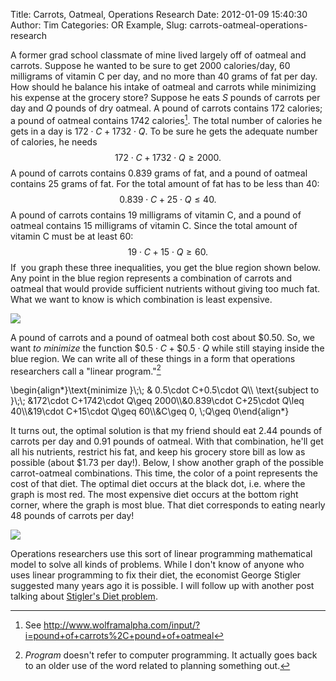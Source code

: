 Title: Carrots, Oatmeal, Operations Research
Date: 2012-01-09 15:40:30
Author: Tim
Categories: OR Example,
Slug: carrots-oatmeal-operations-research

A former grad school classmate of mine lived largely off of oatmeal and carrots. Suppose he wanted to be sure to get 2000 calories/day, 60 milligrams of vitamin C per day, and no more than 40 grams of fat per day. How should he balance his intake of oatmeal and carrots while minimizing his expense at the grocery store? Suppose he eats $S$ pounds of carrots per day and $Q$ pounds of dry oatmeal. A pound of carrots contains 172 calories; a pound of oatmeal contains 1742 calories[^1what]. The total number of calories he gets in a day is $172\cdot C+1732\cdot Q.$ To be sure he gets the adequate number of calories, he needs $$172\cdot C+1732\cdot Q\geq 2000.$$ A pound of carrots contains 0.839 grams of fat, and a pound of oatmeal contains 25 grams of fat. For the total amount of fat has to be less than 40: $$0.839\cdot C+25\cdot Q\leq 40.$$ A pound of carrots contains 19 milligrams of vitamin C, and a pound of oatmeal contains 15 milligrams of vitamin C. Since the total amount of vitamin C must be at least 60: $$19\cdot C+15\cdot Q\geq 60.$$ If  you graph these three inequalities, you get the blue region shown below. Any point in the blue region represents a combination of carrots and oatmeal that would provide sufficient nutrients without giving too much fat. What we want to know is which combination is least expensive. 

[![](/uploads/2012/01/Whats-a-Stigler-Diet-Feasible1.gif)](/uploads/2012/01/Whats-a-Stigler-Diet-Feasible1.gif)

A pound of carrots and a pound of oatmeal both cost about \$0.50. So, we want _to minimize_ the function $\$0.5\cdot C+\$0.5\cdot Q$ while still staying inside the blue region. We can write all of these things in a form that operations researchers call a "linear program."[^2what]

<div>
\begin{align*}\text{minimize }\;\; & 0.5\cdot C+0.5\cdot Q\\ \text{subject to }\;\; &172\cdot C+1742\cdot Q\geq 2000\\&0.839\cdot C+25\cdot Q\leq 40\\&19\cdot C+15\cdot Q\geq 60\\&C\geq 0, \;Q\geq 0\end{align*}
</div>

It turns out, the optimal solution is that my friend should eat 2.44 pounds of carrots per day and 0.91 pounds of oatmeal. With that combination, he'll get all his nutrients, restrict his fat, and keep his grocery store bill as low as possible (about \$1.73 per day!). Below, I show another graph of the possible carrot-oatmeal combinations. This time, the color of a point represents the cost of that diet. The optimal diet occurs at the black dot, i.e. where the graph is most red. The most expensive diet occurs at the bottom right corner, where the graph is most blue. That diet corresponds to eating nearly 48 pounds of carrots per day! 

[![](/uploads/2012/01/Whats-a-Stigler-Diet-Temp.gif)](/uploads/2012/01/Whats-a-Stigler-Diet-Temp.gif) 

Operations researchers use this sort of linear programming mathematical model to solve all kinds of problems. While I don't know of anyone who uses linear programming to fix their diet, the economist George Stigler suggested many years ago it is possible. I will follow up with another post talking about [Stigler's Diet problem](http://en.wikipedia.org/wiki/Stigler_diet).

[^1what]: See http://www.wolframalpha.com/input/?i=pound+of+carrots%2C+pound+of+oatmeal

[^2what]: _Program_ doesn't refer to computer programming. It actually goes back to an older use of the word related to planning something out.
